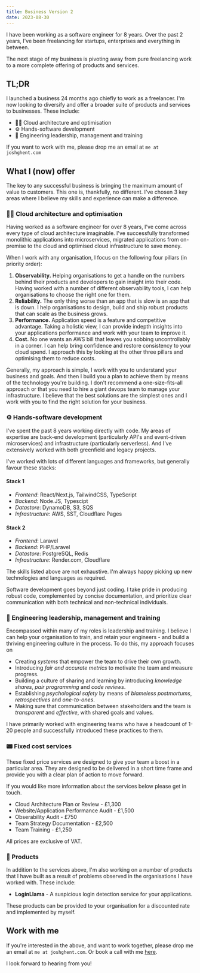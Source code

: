 ```yaml
---
title: Business Version 2
date: 2023-08-30
---
```


I have been working as a software engineer for 8 years. Over the past 2 years, I've been freelancing for startups, enterprises and everything in between.

The next stage of my business is pivoting away from pure freelancing work to a more complete offering of products and services.

## TL;DR
I launched a business 24 months ago chiefly to work as a freelancer. I'm now looking to diversify and offer a broader suite of products and services to businesses.
These include:
* 🧙‍♂️ Cloud architecture and optimisation
* ⚙️ Hands-software development
* 🌅 Engineering leadership, management and training

If you want to work with me, please drop me an email at `me at joshghent.com`


## What I (now) offer

The key to any successful business is bringing the maximum amount of value to customers. This one is, thankfully, no different. I've chosen 3 key areas where I believe my skills and experience can make a difference.

### 🧙‍♂️ Cloud architecture and optimisation
Having worked as a software engineer for over 8 years, I've come across every type of cloud architecture imaginable. I've successfully transformed monolithic applications into microservices, migrated applications from on-premise to the cloud and optimised cloud infrastructure to save money.

When I work with any organisation, I focus on the following four pillars (in priority order):
1. **Observability.** Helping organisations to get a handle on the numbers behind their products and developers to gain insight into their code. Having worked with a number of different observability tools, I can help organisations to choose the right one for them.
2. **Reliability.** The only thing worse than an app that is slow is an app that is down. I help organisations to design, build and ship robust products that can scale as the business grows.
3. **Performance.** Application speed is a feature and competitive advantage. Taking a holistic view, I can provide indepth insights into your applications performance and work with your team to improve it.
4. **Cost.** No one wants an AWS bill that leaves you sobbing uncontrollably in a corner. I can help bring confidence and restore consistency to your cloud spend. I approach this by looking at the other three pillars and optimising them to reduce costs.

Generally, my approach is simple, I work with you to understand your business and goals. And then I build you a plan to achieve them by means of the technology you're building.
I don't recommend a one-size-fits-all approach or that you need to hire a giant devops team to manage your infrastructure.
I believe that the best solutions are the simplest ones and I work with you to find the right solution for your business.


### ⚙️ Hands-software development

I've spent the past 8 years working directly with code. My areas of expertise are back-end development (particularly API's and event-driven microservices) and infrastructure (particularly serverless). And I've extensively worked with both greenfield and legacy projects.

I've worked with lots of different languages and frameworks, but generally favour these stacks:

#### Stack 1
* *Frontend*: React/Next.js, TailwindCSS, TypeScript
* *Backend*: Node.JS, Typescipt
* *Datastore*: DynamoDB, S3, SQS
* *Infrastructure*: AWS, SST, Cloudflare Pages

#### Stack 2
* *Frontend*: Laravel
* *Backend*: PHP/Laravel
* *Datastore*: PostgreSQL, Redis
* *Infrastructure*: Render.com, Cloudflare

The skills listed above are not exhaustive. I'm always happy picking up new technologies and languages as required.

Software development goes beyond just coding. I take pride in producing robust code, complemented by concise documentation, and prioritize clear communication with both technical and non-technical individuals.

### 🌅 Engineering leadership, management and training

Encompassed within many of my roles is leadership and training. I believe I can help your organisation to train, and retain your engineers - and build a thriving engineering culture in the process. To do this, my approach focuses on

* Creating *systems* that empower the team to drive their own growth.
* Introducing *fair and accurate metrics* to motivate the team and measure progress.
* Building a culture of sharing and learning by introducing *knowledge shares*, *pair programming* and *code reviews*.
* Establishing *psychological safety* by means of *blameless postmortums*, *retrospectives* and *one-to-ones*.
* Making sure that communication between stakeholders and the team is *transparent* and *effective*, with shared goals and values.

I have primarily worked with engineering teams who have a headcount of 1-20 people and successfully introduced these practices to them.

### 📟 Fixed cost services

These fixed price services are designed to give your team a boost in a particular area. They are designed to be delivered in a short time frame and provide you with a clear plan of action to move forward.

If you would like more information about the services below please get in touch.

* Cloud Architecture Plan or Review - £1,300
* Website/Application Performance Audit - £1,500
* Obserability Audit - £750
* Team Strategy Documentation - £2,500
* Team Training - £1,250

All prices are exclusive of VAT.

### 🎁 Products

In addition to the services above, I'm also working on a number of products that I have built as a result of problems observed in the organisations I have worked with. These include:
* **LoginLlama** - A suspicious login detection service for your applications.

These products can be provided to your organisation for a discounted rate and implemented by myself.

## Work with me

If you're interested in the above, and want to work together, please drop me an email at `me at joshghent.com`. Or book a call with me [here](https://calendly.com/joshghent/consultation).

I look forward to hearing from you!
